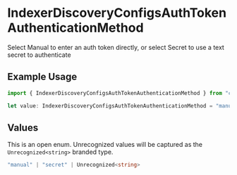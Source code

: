 # IndexerDiscoveryConfigsAuthTokenAuthenticationMethod

Select Manual to enter an auth token directly, or select Secret to use a text secret to authenticate

## Example Usage

```typescript
import { IndexerDiscoveryConfigsAuthTokenAuthenticationMethod } from "cribl-control-plane/models";

let value: IndexerDiscoveryConfigsAuthTokenAuthenticationMethod = "manual";
```

## Values

This is an open enum. Unrecognized values will be captured as the `Unrecognized<string>` branded type.

```typescript
"manual" | "secret" | Unrecognized<string>
```